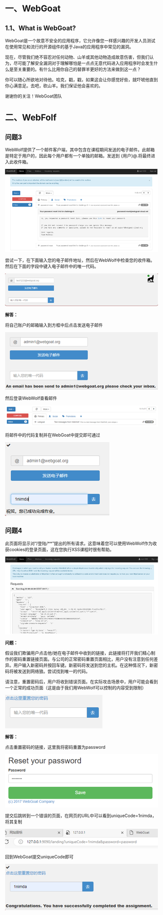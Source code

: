 # 一、WebGoat

## 1.1、What is WebGoat?

WebGoat是一个故意不安全的应用程序，它允许像您一样感兴趣的开发人员测试在使用常见和流行的开源组件的基于Java的应用程序中常见的漏洞。

现在，尽管我们绝不容忍对任何动物、山羊或其他动物造成故意伤害，但我们认为，尽可能了解安全漏洞对于理解哪怕是一点点无意代码进入应用程序时会发生什么是至关重要的。有什么比用你自己的替罪羊更好的方法来做到这一点？

你可以随心所欲地对待他。哈克，戳，戳，如果这会让你感觉好些，就吓唬他直到你心满意足。去吧，砍山羊。我们保证他会喜欢的。

谢谢你的关注！WebGoat团队



# 二、WebFolf

## 问题3

WebWolf提供了一个邮件客户端，其中包含在课程期间发送的电子邮件。此邮箱是特定于用户的，因此每个用户都有一个单独的邮箱。发送到 {用户}@.将最终进入此收件箱。

![img](../../_img/02-Introduction/1666668709648-c073fd8f-718a-4045-afce-b8bc833007a0.png)



尝试一下，在下面输入您的电子邮件地址，然后在WebWolf中检查您的收件箱。然后在下面的字段中键入电子邮件中的唯一代码。

![img](../../_img/02-Introduction/1666668736911-af3036b7-8756-4884-86b2-ceb97ee55322.png)



**解答：**

将自己账户的邮箱输入到方框中后点击发送电子邮件

![img](../../_img/02-Introduction/1666668862189-a3806816-ac9e-4f02-8b0b-90fc54fd3783.png)



然后登录WebWolf查看邮件

![img](../../_img/0X01%20Introduction/1666668947665-d923ffcb-9c9a-4583-ab3a-010bd480c373.png)



将邮件中的代码复制并在WebGoat中提交即可通过

![img](../../_img/02-Introduction/1666669023854-8fb11868-2a1a-4a6c-a6f0-03316cb33a6b.png)



## 问题4

此页面将显示对“/登陆/**”提出的所有请求。这意味着您可以使用WebWolf作为收获cookies的登录页面，这在您执行XSS课程时很有帮助。

![img](../../_img/0X01%20Introduction/1666669128413-83e03353-894d-4e12-9491-727cfe8de1b0.png)



**问题：**

假设我们欺骗用户点击他/她在电子邮件中收到的链接，此链接将打开我们精心制作的密码重置链接页面。与公司的正常密码重置页面相比，用户没有注意到任何差异。用户输入新密码并按回车键。新密码将发送到您的主机。在这种情况下，新密码将被发送到网络狼。尝试找到唯一的代码。

请注意，重置密码后，用户将收到错误页面。在实际攻击场景中，用户可能会看到一个正常的成功页面（这是由于我们用WebWolf可以控制的内容受到限制）

![img](../../_img/0X01%20Introduction/1666669229645-3d66611b-5f57-41f6-973c-90e0f806a13b.png)



**解答：**

点击重置密码的链接，这里我将密码重置为password

![img](../../_img/0X01%20Introduction/1666669311148-870c0bc3-aca4-4dc8-a00a-d7217f239339.png)



提交后跳转到一个错误的页面，在网页的URL中可以看到uniqueCode=1nimda，将其复制

![img](../../_img/0X01%20Introduction/1666669383061-c2810df5-2b18-4578-aaff-5f82585514f5.png)



回到WebGoat提交uniqueCode即可

![img](../../_img/0X01%20Introduction/1666669431649-f824e6c4-5802-46bb-ad8a-99698eaf824a.png)